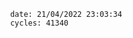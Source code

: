 

                date: 21/04/2022 23:03:34
                cycles: 41340

                         